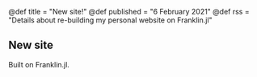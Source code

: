 @def title = "New site!"
@def published = "6 February 2021"
@def rss = "Details about re-building my personal website on Franklin.jl"


## New site

Built on Franklin.jl.